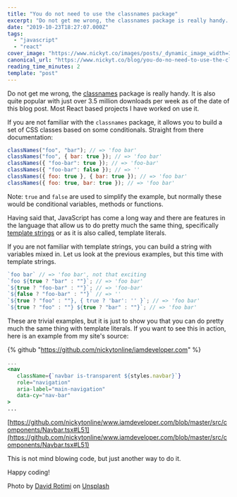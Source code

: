 ```yaml
---
title: "You do not need to use the classnames package"
excerpt: "Do not get me wrong, the classnames package is really handy. It is also quite popular with just over..."
date: "2019-10-23T18:27:07.000Z"
tags:
  - "javascript"
  - "react"
cover_image: "https://www.nickyt.co/images/posts/_dynamic_image_width=1000,height=420,fit=cover,gravity=auto,format=auto_https%3A%2F%2Fthepracticaldev.s3.amazonaws.com%2Fi%2Fvxmx385yqbvafn2si5f5.jpg"
canonical_url: "https://www.nickyt.co/blog/you-do-no-need-to-use-the-classnames-package-1bb/"
reading_time_minutes: 2
template: "post"
---
```


Do not get me wrong, the [classnames](https://www.npmjs.com/package/classnames) package is really handy. It is also quite popular with just over 3.5 million downloads per week as of the date of this blog post. Most React based projects I have worked on use it.

If you are not familiar with the `classnames` package, it allows you to build a set of CSS classes based on some conditionals. Straight from there documentation:

```javascript
classNames("foo", "bar"); // => 'foo bar'
classNames("foo", { bar: true }); // => 'foo bar'
classNames({ "foo-bar": true }); // => 'foo-bar'
classNames({ "foo-bar": false }); // => ''
classNames({ foo: true }, { bar: true }); // => 'foo bar'
classNames({ foo: true, bar: true }); // => 'foo bar'
```

Note: `true` and `false` are used to simplify the example, but normally these would be conditional variables, methods or functions.

Having said that, JavaScript has come a long way and there are features in the language that allow us to do pretty much the same thing, specifically [template strings](https://developer.mozilla.org/en-US/docs/Web/JavaScript/Reference/Template_literals) or as it is also called, template literals.

If you are not familiar with template strings, you can build a string with variables mixed in. Let us look at the previous examples, but this time with template strings.

```javascript
`foo bar` // => 'foo bar', not that exciting
`foo ${true ? "bar" : ""}`; // => 'foo bar'
`${true ? "foo-bar" : ""}`; // => 'foo-bar'
`${false ? "foo-bar" : ""}` // => ''
`${true ? "foo" : ""}, { true ? 'bar': '' }`; // => 'foo bar'
`${true ? "foo" : ""} ${true ? "bar" : ""}`; // => 'foo bar'
```

These are trivial examples, but it is just to show you that you can do pretty much the same thing with template literals. If you want to see this in action, here is an example from my site's source:

{% github "https://github.com/nickytonline/iamdeveloper.com" %}

```jsx
...
<nav
   className={`navbar is-transparent ${styles.navbar}`}
   role="navigation"
   aria-label="main-navigation"
   data-cy="nav-bar"
>
...
```

[https://github.com/nickytonline/www.iamdeveloper.com/blob/master/src/components/Navbar.tsx#L51](https://github.com/nickytonline/www.iamdeveloper.com/blob/master/src/components/Navbar.tsx#L51)

This is not mind blowing code, but just another way to do it.

Happy coding!

Photo by [David Rotimi](https://unsplash.com/@davidrotimi?utm_source=unsplash&utm_medium=referral&utm_content=creditCopyText) on [Unsplash](https://unsplash.com/s/photos/different?utm_source=unsplash&utm_medium=referral&utm_content=creditCopyText)
